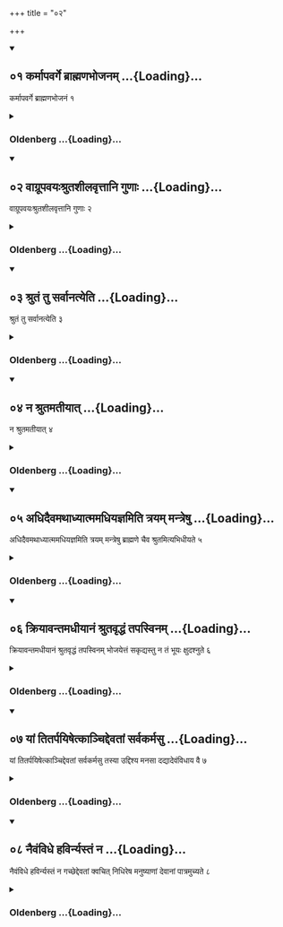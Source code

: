 +++
title = "०२"

+++
<div class="js_include" includetitle="true" newlevelforh1="2" unfilled url="/vedAH_Rk/shAnkhAyanam/sUtram/gRhyam/vishvAsa-prastutiH/1/02/01_karmApavarge_brAhmaNabhojanam.md">
<details open><summary><h2>०१ कर्मापवर्गे ब्राह्मणभोजनम् ...{Loading}...</h2></summary>

कर्मापवर्गे ब्राह्मणभोजनं १
</details>
</div>
<div class="js_include collapsed" newlevelforh1="3" title="Oldenberg" unfilled url="/vedAH_Rk/shAnkhAyanam/sUtram/gRhyam/oldenberg/1/02/01_karmApavarge_brAhmaNabhojanam.md">
<details><summary><h3>Oldenberg ...{Loading}...</h3></summary>

1. At the end of the sacrificial acts (follows) the distribution of food to Brāhmaṇas.

</details>
</div>
<div class="js_include" includetitle="true" newlevelforh1="2" unfilled url="/vedAH_Rk/shAnkhAyanam/sUtram/gRhyam/vishvAsa-prastutiH/1/02/02_vAgrUpavayaHshrutashIlavRttAni_guNAH.md">
<details open><summary><h2>०२ वाग्रूपवयःश्रुतशीलवृत्तानि गुणाः ...{Loading}...</h2></summary>

वाग्रूपवयःश्रुतशीलवृत्तानि गुणाः २
</details>
</div>
<div class="js_include collapsed" newlevelforh1="3" title="Oldenberg" unfilled url="/vedAH_Rk/shAnkhAyanam/sUtram/gRhyam/oldenberg/1/02/02_vAgrUpavayaHshrutashIlavRttAni_guNAH.md">
<details><summary><h3>Oldenberg ...{Loading}...</h3></summary>

2. Voice, (pleasantness of) form, age, learning, moral character, (right) conduct are the qualities (required in the Brāhmaṇas who are to be invited thereto).

</details>
</div>
<div class="js_include" includetitle="true" newlevelforh1="2" unfilled url="/vedAH_Rk/shAnkhAyanam/sUtram/gRhyam/vishvAsa-prastutiH/1/02/03_shrutaM_tu_sarvAnatyeti.md">
<details open><summary><h2>०३ श्रुतं तु सर्वानत्येति ...{Loading}...</h2></summary>

श्रुतं तु सर्वानत्येति ३
</details>
</div>
<div class="js_include collapsed" newlevelforh1="3" title="Oldenberg" unfilled url="/vedAH_Rk/shAnkhAyanam/sUtram/gRhyam/oldenberg/1/02/03_shrutaM_tu_sarvAnatyeti.md">
<details><summary><h3>Oldenberg ...{Loading}...</h3></summary>

3. Learning, however, outweighs every (other qualification).

</details>
</div>
<div class="js_include" includetitle="true" newlevelforh1="2" unfilled url="/vedAH_Rk/shAnkhAyanam/sUtram/gRhyam/vishvAsa-prastutiH/1/02/04_na_shrutamatIyAt.md">
<details open><summary><h2>०४ न श्रुतमतीयात् ...{Loading}...</h2></summary>

न श्रुतमतीयात् ४
</details>
</div>
<div class="js_include collapsed" newlevelforh1="3" title="Oldenberg" unfilled url="/vedAH_Rk/shAnkhAyanam/sUtram/gRhyam/oldenberg/1/02/04_na_shrutamatIyAt.md">
<details><summary><h3>Oldenberg ...{Loading}...</h3></summary>

4. A learned one should not be passed over.

</details>
</div>
<div class="js_include" includetitle="true" newlevelforh1="2" unfilled url="/vedAH_Rk/shAnkhAyanam/sUtram/gRhyam/vishvAsa-prastutiH/1/02/05_adhidaivamathAdhyAtmamadhiyajnamiti_trayam_mant.md">
<details open><summary><h2>०५ अधिदैवमथाध्यात्ममधियज्ञमिति त्रयम् मन्त्रेषु ...{Loading}...</h2></summary>

अधिदैवमथाध्यात्ममधियज्ञमिति त्रयम् मन्त्रेषु ब्राह्मणे चैव श्रुतमित्यभिधीयते ५
</details>
</div>
<div class="js_include collapsed" newlevelforh1="3" title="Oldenberg" unfilled url="/vedAH_Rk/shAnkhAyanam/sUtram/gRhyam/oldenberg/1/02/05_adhidaivamathAdhyAtmamadhiyajnamiti_trayam_mant.md">
<details><summary><h3>Oldenberg ...{Loading}...</h3></summary>

5. 'The threefold (knowledge, viz. that) which refers to the deities, that which refers to the Ātman, and that which refers to sacrifice,

'(Handed down) in the Mantras and in the Brāhmaṇa: this is called learning.

</details>
</div>
<div class="js_include" includetitle="true" newlevelforh1="2" unfilled url="/vedAH_Rk/shAnkhAyanam/sUtram/gRhyam/vishvAsa-prastutiH/1/02/06_kriyAvantamadhIyAnaM_shrutavRddhaM_tapasvinam.md">
<details open><summary><h2>०६ क्रियावन्तमधीयानं श्रुतवृद्धं तपस्विनम् ...{Loading}...</h2></summary>

क्रियावन्तमधीयानं श्रुतवृद्धं तपस्विनम् भोजयेत्तं सकृद्यस्तु न तं भूयः क्षुदश्नुते ६
</details>
</div>
<div class="js_include collapsed" newlevelforh1="3" title="Oldenberg" unfilled url="/vedAH_Rk/shAnkhAyanam/sUtram/gRhyam/oldenberg/1/02/06_kriyAvantamadhIyAnaM_shrutavRddhaM_tapasvinam.md">
<details><summary><h3>Oldenberg ...{Loading}...</h3></summary>

6. 'A performer of the sacred rights, a man who has studied (the Veda), who is old in learning and devoted to austerities:

'He who gives food (even) once to such (a Brāhmaṇa), hunger will not befall that man any more.

</details>
</div>
<div class="js_include" includetitle="true" newlevelforh1="2" unfilled url="/vedAH_Rk/shAnkhAyanam/sUtram/gRhyam/vishvAsa-prastutiH/1/02/07_yAM_titarpayiShetkAnchiddevatAM_sarvakarmasu.md">
<details open><summary><h2>०७ यां तितर्पयिषेत्काञ्चिद्देवतां सर्वकर्मसु ...{Loading}...</h2></summary>

यां तितर्पयिषेत्काञ्चिद्देवतां सर्वकर्मसु तस्या उद्दिश्य मनसा दद्यादेवंविधाय वै ७
</details>
</div>
<div class="js_include collapsed" newlevelforh1="3" title="Oldenberg" unfilled url="/vedAH_Rk/shAnkhAyanam/sUtram/gRhyam/oldenberg/1/02/07_yAM_titarpayiShetkAnchiddevatAM_sarvakarmasu.md">
<details><summary><h3>Oldenberg ...{Loading}...</h3></summary>

7. 'Whatsoever deity he may wish to satiate at any sacrifice,

'Destining it to that (deity) in his mind, he shall give (the food) to a person like that.

</details>
</div>
<div class="js_include" includetitle="true" newlevelforh1="2" unfilled url="/vedAH_Rk/shAnkhAyanam/sUtram/gRhyam/vishvAsa-prastutiH/1/02/08_naivaMvidhe_havirnyastaM_na.md">
<details open><summary><h2>०८ नैवंविधे हविर्न्यस्तं न ...{Loading}...</h2></summary>

नैवंविधे हविर्न्यस्तं न गच्छेद्देवतां क्वचित् निधिरेष मनुष्याणां देवानां पात्रमुच्यते ८
</details>
</div>
<div class="js_include collapsed" newlevelforh1="3" title="Oldenberg" unfilled url="/vedAH_Rk/shAnkhAyanam/sUtram/gRhyam/oldenberg/1/02/08_naivaMvidhe_havirnyastaM_na.md">
<details><summary><h3>Oldenberg ...{Loading}...</h3></summary>

8. 'An oblation deposited in a person like that will never miss its way to the deity;

'Treasure of men, vessel of gods (in which they receive what is given to them) he is called.'

</details>
</div>